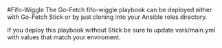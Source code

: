 #Fifo-Wiggle
The Go-Fetch fifo-wiggle playbook can be deployed either with Go-Fetch Stick or by just cloning into your Ansible roles directory.

If you deploy this playbook without Stick be sure to update vars/main.yml with values that match your enviroment.